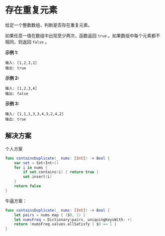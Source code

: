 # 存在重复元素

给定一个整数数组，判断是否存在重复元素。

如果任意一值在数组中出现至少两次，函数返回 `true` 。如果数组中每个元素都不相同，则返回 `false` 。

 

**示例 1:**

```
输入: [1,2,3,1]
输出: true
```

**示例 2:**

```
输入: [1,2,3,4]
输出: false
```

**示例 3:**

```
输入: [1,1,1,3,3,4,3,2,4,2]
输出: true
```



## 解决方案

个人方案

```swift
func containsDuplicate(_ nums: [Int]) -> Bool {
    var set = Set<Int>()
    for i in nums {
        if set.contains(i) { return true }
        set.insert(i)
    }
    return false
}
```

牛逼方案：

```swift
func containsDuplicate(_ nums: [Int]) -> Bool {
    let pairs = nums.map { ($0, 1) }
    let numsFreq = Dictionary(pairs, uniquingKeysWith: +)
    return !numsFreq.values.allSatisfy { $0 == 1 }
}
```



